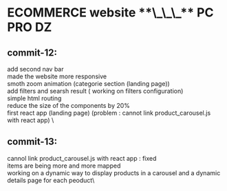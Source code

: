 <h1>ECOMMERCE website **\_\_\_** PC PRO DZ</h1>

<h2>commit-12:</h2>

add second nav bar \
 made the website more responsive \
 smoth zoom animation (categorie section (landing page)) \
 add filters and searsh result ( working on filters configuration) \
 simple html routing \
 reduce the size of the components by 20% \
 first react app (landing page) (problem : cannot link product_carousel.js with react app) \

<h2>commit-13:</h2>

cannol link product_carousel.js with react app : fixed\
 items are being more and more mapped\
 working on a dynamic way to display products in a carousel and a dynamic details page for each peoduct\
